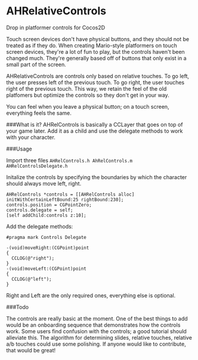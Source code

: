 AHRelativeControls
==================

Drop in platformer controls for Cocos2D


Touch screen devices don't have physical buttons, and they should not be treated as if they do. When creating Mario-style platformers on touch screen devices, they're a lot of fun to play, but the controls haven't been changed much. They're generally based off of buttons that only exist in a small part of the screen. 

AHRelativeControls are controls only based on relative touches. To go left, the user presses left of the previous touch. To go right, the user touches right of the previous touch. This way, we retain the feel of the old platfomers but optimize the controls so they don't get in your way. 

You can feel when you leave a physical button; on a touch screen, everything feels the same. 

###What is it?
AHRelControls is basically a CCLayer that goes on top of your game later. Add it as a child and use the delegate methods to work with your character.

###Usage

Import three files `AHRelControls.h AhRelControls.m AHRelControlsDelegate.h`

Initalize the controls by specifying the boundaries by which the character should always move left, right. 

    AHRelControls *controls = [[AHRelControls alloc] initWithCertainLeftBound:25 rightBound:230];
    controls.position = CGPointZero;
    controls.delegate = self; 
    [self addChild:controls z:10];
 
 Add the delegate methods:
 
    #pragma mark Controls Delegate
    
    -(void)moveRight:(CGPoint)point
    {
      CCLOG(@"right");
    }
    -(void)moveLeft:(CGPoint)point
    {
      CCLOG(@"left");
    }

Right and Left are the only required ones, everything else is optional.

###Todo

The controls are really basic at the moment. One of the best things to add would be an onboarding sequence that demonstrates how the controls work. Some users find confusion with the controls; a good tutorial should alleviate this. 
The algorithm for determining slides, relative touches, relative a/b touches could use some polishing. If anyone would like to contribute, that would be great!
